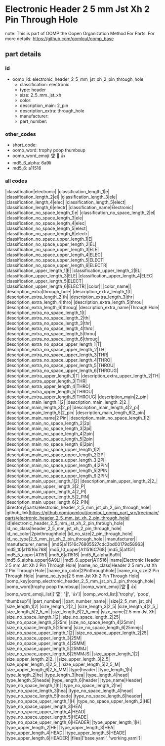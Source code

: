 # Electronic Header 2 5 mm Jst Xh 2 Pin Through Hole  

note: This is part of OOMP the Oopen Organization Method For Parts. For more details: https://github.com/oomlout/oomp_base

##  part details





### id
* oomp_id: electronic_header_2_5_mm_jst_xh_2_pin_through_hole
  * classification: electronic
  * type: header
  * size: 2_5_mm_jst_xh
  * color: 
  * description_main: 2_pin
  * description_extra: through_hole
  * manufacturer: 
  * part_number: 

### other_codes
* short_code: 
* oomp_word: trophy poop thumbsup
* oomp_word_emoji :trophy: :poop: :thumbsup:
* md5_6_alpha: 6a9li
* md5_6: a11516

### all codes 
|classification|electronic|
|classification_length_1|e|
|classification_length_2|el|
|classification_length_3|ele|
|classification_length_4|elec|
|classification_length_5|elect|
|classification_length_6|electr|
|classification_name|Electronic|
|classification_no_space_length_1|e|
|classification_no_space_length_2|el|
|classification_no_space_length_3|ele|
|classification_no_space_length_4|elec|
|classification_no_space_length_5|elect|
|classification_no_space_length_6|electr|
|classification_no_space_upper_length_1|E|
|classification_no_space_upper_length_2|EL|
|classification_no_space_upper_length_3|ELE|
|classification_no_space_upper_length_4|ELEC|
|classification_no_space_upper_length_5|ELECT|
|classification_no_space_upper_length_6|ELECTR|
|classification_upper_length_1|E|
|classification_upper_length_2|EL|
|classification_upper_length_3|ELE|
|classification_upper_length_4|ELEC|
|classification_upper_length_5|ELECT|
|classification_upper_length_6|ELECTR|
|color||
|color_name||
|description_extra|through_hole|
|description_extra_length_1|t|
|description_extra_length_2|th|
|description_extra_length_3|thr|
|description_extra_length_4|thro|
|description_extra_length_5|throu|
|description_extra_length_6|throug|
|description_extra_name|Through Hole|
|description_extra_no_space_length_1|t|
|description_extra_no_space_length_2|th|
|description_extra_no_space_length_3|thr|
|description_extra_no_space_length_4|thro|
|description_extra_no_space_length_5|throu|
|description_extra_no_space_length_6|throug|
|description_extra_no_space_upper_length_1|T|
|description_extra_no_space_upper_length_2|TH|
|description_extra_no_space_upper_length_3|THR|
|description_extra_no_space_upper_length_4|THRO|
|description_extra_no_space_upper_length_5|THROU|
|description_extra_no_space_upper_length_6|THROUG|
|description_extra_upper_length_1|T|
|description_extra_upper_length_2|TH|
|description_extra_upper_length_3|THR|
|description_extra_upper_length_4|THRO|
|description_extra_upper_length_5|THROU|
|description_extra_upper_length_6|THROUG|
|description_main|2_pin|
|description_main_length_1|2|
|description_main_length_2|2_|
|description_main_length_3|2_p|
|description_main_length_4|2_pi|
|description_main_length_5|2_pin|
|description_main_length_6|2_pin|
|description_main_name|2 Pin|
|description_main_no_space_length_1|2|
|description_main_no_space_length_2|2p|
|description_main_no_space_length_3|2pi|
|description_main_no_space_length_4|2pin|
|description_main_no_space_length_5|2pin|
|description_main_no_space_length_6|2pin|
|description_main_no_space_upper_length_1|2|
|description_main_no_space_upper_length_2|2P|
|description_main_no_space_upper_length_3|2PI|
|description_main_no_space_upper_length_4|2PIN|
|description_main_no_space_upper_length_5|2PIN|
|description_main_no_space_upper_length_6|2PIN|
|description_main_upper_length_1|2|
|description_main_upper_length_2|2_|
|description_main_upper_length_3|2_P|
|description_main_upper_length_4|2_PI|
|description_main_upper_length_5|2_PIN|
|description_main_upper_length_6|2_PIN|
|directory|parts/electronic_header_2_5_mm_jst_xh_2_pin_through_hole|
|github_link|https://github.com/oomlout/oomlout_oomp_part_src/tree/main/parts/electronic_header_2_5_mm_jst_xh_2_pin_through_hole|
|id|electronic_header_2_5_mm_jst_xh_2_pin_through_hole|
|id_no_class|header_2_5_mm_jst_xh_2_pin_through_hole|
|id_no_color|2pinthroughhole|
|id_no_size|2_pin_through_hole|
|id_no_type|2_5_mm_jst_xh_2_pin_through_hole|
|manufacturer||
|manufacturer_name||
|md5|a11516c76805527cdc3bd00179d58963|
|md5_10|a11516c768|
|md5_10_upper|A11516C768|
|md5_5|a1151|
|md5_5_upper|A1151|
|md5_6|a11516|
|md5_6_alpha|6a9li|
|md5_6_alpha_upper|6A9LI|
|md5_6_upper|A11516|
|name|Electronic Header 2 5 mm Jst Xh 2 Pin Through Hole|
|name_no_class|Header 2 5 mm Jst Xh 2 Pin Through Hole|
|name_no_color|2Pinthroughhole|
|name_no_size|2 Pin Through Hole|
|name_no_type|2 5 mm Jst Xh 2 Pin Through Hole|
|oomp_key|oomp_electronic_header_2_5_mm_jst_xh_2_pin_through_hole|
|oomp_word|trophy poop thumbsup|
|oomp_word_emoji|:trophy: :poop: :thumbsup:|
|oomp_word_emoji_list|[':trophy:', ':poop:', ':thumbsup:']|
|oomp_word_list|['trophy', 'poop', 'thumbsup']|
|part_number||
|part_number_name||
|size|2_5_mm_jst_xh|
|size_length_1|2|
|size_length_2|2_|
|size_length_3|2_5|
|size_length_4|2_5_|
|size_length_5|2_5_m|
|size_length_6|2_5_mm|
|size_name|2 5 mm Jst Xh|
|size_no_space_length_1|2|
|size_no_space_length_2|25|
|size_no_space_length_3|25m|
|size_no_space_length_4|25mm|
|size_no_space_length_5|25mmj|
|size_no_space_length_6|25mmjs|
|size_no_space_upper_length_1|2|
|size_no_space_upper_length_2|25|
|size_no_space_upper_length_3|25M|
|size_no_space_upper_length_4|25MM|
|size_no_space_upper_length_5|25MMJ|
|size_no_space_upper_length_6|25MMJS|
|size_upper_length_1|2|
|size_upper_length_2|2_|
|size_upper_length_3|2_5|
|size_upper_length_4|2_5_|
|size_upper_length_5|2_5_M|
|size_upper_length_6|2_5_MM|
|type|header|
|type_length_1|h|
|type_length_2|he|
|type_length_3|hea|
|type_length_4|head|
|type_length_5|heade|
|type_length_6|header|
|type_name|Header|
|type_no_space_length_1|h|
|type_no_space_length_2|he|
|type_no_space_length_3|hea|
|type_no_space_length_4|head|
|type_no_space_length_5|heade|
|type_no_space_length_6|header|
|type_no_space_upper_length_1|H|
|type_no_space_upper_length_2|HE|
|type_no_space_upper_length_3|HEA|
|type_no_space_upper_length_4|HEAD|
|type_no_space_upper_length_5|HEADE|
|type_no_space_upper_length_6|HEADER|
|type_upper_length_1|H|
|type_upper_length_2|HE|
|type_upper_length_3|HEA|
|type_upper_length_4|HEAD|
|type_upper_length_5|HEADE|
|type_upper_length_6|HEADER|
|files|['base.yaml', 'working.yaml']|
